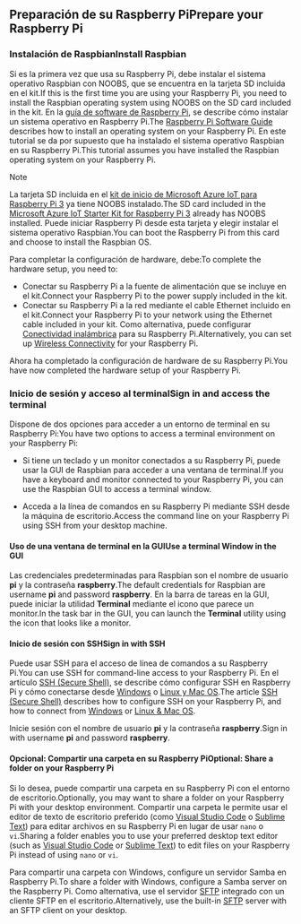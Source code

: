 ## <a name="prepare-your-raspberry-pi"></a><span data-ttu-id="c8e34-101">Preparación de su Raspberry Pi</span><span class="sxs-lookup"><span data-stu-id="c8e34-101">Prepare your Raspberry Pi</span></span>

### <a name="install-raspbian"></a><span data-ttu-id="c8e34-102">Instalación de Raspbian</span><span class="sxs-lookup"><span data-stu-id="c8e34-102">Install Raspbian</span></span>

<span data-ttu-id="c8e34-103">Si es la primera vez que usa su Raspberry Pi, debe instalar el sistema operativo Raspbian con NOOBS, que se encuentra en la tarjeta SD incluida en el kit.</span><span class="sxs-lookup"><span data-stu-id="c8e34-103">If this is the first time you are using your Raspberry Pi, you need to install the Raspbian operating system using NOOBS on the SD card included in the kit.</span></span> <span data-ttu-id="c8e34-104">En la [guía de software de Raspberry Pi][lnk-install-raspbian], se describe cómo instalar un sistema operativo en Raspberry Pi.</span><span class="sxs-lookup"><span data-stu-id="c8e34-104">The [Raspberry Pi Software Guide][lnk-install-raspbian] describes how to install an operating system on your Raspberry Pi.</span></span> <span data-ttu-id="c8e34-105">En este tutorial se da por supuesto que ha instalado el sistema operativo Raspbian en su Raspberry Pi.</span><span class="sxs-lookup"><span data-stu-id="c8e34-105">This tutorial assumes you have installed the Raspbian operating system on your Raspberry Pi.</span></span>

> [!NOTE]
> <span data-ttu-id="c8e34-106">La tarjeta SD incluida en el [kit de inicio de Microsoft Azure IoT para Raspberry Pi 3][lnk-starter-kits] ya tiene NOOBS instalado.</span><span class="sxs-lookup"><span data-stu-id="c8e34-106">The SD card included in the [Microsoft Azure IoT Starter Kit for Raspberry Pi 3][lnk-starter-kits] already has NOOBS installed.</span></span> <span data-ttu-id="c8e34-107">Puede iniciar Raspberry Pi desde esta tarjeta y elegir instalar el sistema operativo Raspbian.</span><span class="sxs-lookup"><span data-stu-id="c8e34-107">You can boot the Raspberry Pi from this card and choose to install the Raspbian OS.</span></span>

<span data-ttu-id="c8e34-108">Para completar la configuración de hardware, debe:</span><span class="sxs-lookup"><span data-stu-id="c8e34-108">To complete the hardware setup, you need to:</span></span>

- <span data-ttu-id="c8e34-109">Conectar su Raspberry Pi a la fuente de alimentación que se incluye en el kit.</span><span class="sxs-lookup"><span data-stu-id="c8e34-109">Connect your Raspberry Pi to the power supply included in the kit.</span></span>
- <span data-ttu-id="c8e34-110">Conectar su Raspberry Pi a la red mediante el cable Ethernet incluido en el kit.</span><span class="sxs-lookup"><span data-stu-id="c8e34-110">Connect your Raspberry Pi to your network using the Ethernet cable included in your kit.</span></span> <span data-ttu-id="c8e34-111">Como alternativa, puede configurar [Conectividad inalámbrica][lnk-pi-wireless] para su Raspberry Pi.</span><span class="sxs-lookup"><span data-stu-id="c8e34-111">Alternatively, you can set up [Wireless Connectivity][lnk-pi-wireless] for your Raspberry Pi.</span></span>

<span data-ttu-id="c8e34-112">Ahora ha completado la configuración de hardware de su Raspberry Pi.</span><span class="sxs-lookup"><span data-stu-id="c8e34-112">You have now completed the hardware setup of your Raspberry Pi.</span></span>

### <a name="sign-in-and-access-the-terminal"></a><span data-ttu-id="c8e34-113">Inicio de sesión y acceso al terminal</span><span class="sxs-lookup"><span data-stu-id="c8e34-113">Sign in and access the terminal</span></span>

<span data-ttu-id="c8e34-114">Dispone de dos opciones para acceder a un entorno de terminal en su Raspberry Pi:</span><span class="sxs-lookup"><span data-stu-id="c8e34-114">You have two options to access a terminal environment on your Raspberry Pi:</span></span>

- <span data-ttu-id="c8e34-115">Si tiene un teclado y un monitor conectados a su Raspberry Pi, puede usar la GUI de Raspbian para acceder a una ventana de terminal.</span><span class="sxs-lookup"><span data-stu-id="c8e34-115">If you have a keyboard and monitor connected to your Raspberry Pi, you can use the Raspbian GUI to access a terminal window.</span></span>

- <span data-ttu-id="c8e34-116">Acceda a la línea de comandos en su Raspberry Pi mediante SSH desde la máquina de escritorio.</span><span class="sxs-lookup"><span data-stu-id="c8e34-116">Access the command line on your Raspberry Pi using SSH from your desktop machine.</span></span>

#### <a name="use-a-terminal-window-in-the-gui"></a><span data-ttu-id="c8e34-117">Uso de una ventana de terminal en la GUI</span><span class="sxs-lookup"><span data-stu-id="c8e34-117">Use a terminal Window in the GUI</span></span>

<span data-ttu-id="c8e34-118">Las credenciales predeterminadas para Raspbian son el nombre de usuario **pi** y la contraseña **raspberry**.</span><span class="sxs-lookup"><span data-stu-id="c8e34-118">The default credentials for Raspbian are username **pi** and password **raspberry**.</span></span> <span data-ttu-id="c8e34-119">En la barra de tareas en la GUI, puede iniciar la utilidad **Terminal** mediante el icono que parece un monitor.</span><span class="sxs-lookup"><span data-stu-id="c8e34-119">In the task bar in the GUI, you can launch the **Terminal** utility using the icon that looks like a monitor.</span></span>

#### <a name="sign-in-with-ssh"></a><span data-ttu-id="c8e34-120">Inicio de sesión con SSH</span><span class="sxs-lookup"><span data-stu-id="c8e34-120">Sign in with SSH</span></span>

<span data-ttu-id="c8e34-121">Puede usar SSH para el acceso de línea de comandos a su Raspberry Pi.</span><span class="sxs-lookup"><span data-stu-id="c8e34-121">You can use SSH for command-line access to your Raspberry Pi.</span></span> <span data-ttu-id="c8e34-122">En el artículo [SSH (Secure Shell)][lnk-pi-ssh], se describe cómo configurar SSH en Raspberry Pi y cómo conectarse desde [Windows][lnk-ssh-windows] o [Linux y Mac OS][lnk-ssh-linux].</span><span class="sxs-lookup"><span data-stu-id="c8e34-122">The article [SSH (Secure Shell)][lnk-pi-ssh] describes how to configure SSH on your Raspberry Pi, and how to connect from [Windows][lnk-ssh-windows] or [Linux & Mac OS][lnk-ssh-linux].</span></span>

<span data-ttu-id="c8e34-123">Inicie sesión con el nombre de usuario **pi** y la contraseña **raspberry**.</span><span class="sxs-lookup"><span data-stu-id="c8e34-123">Sign in with username **pi** and password **raspberry**.</span></span>

#### <a name="optional-share-a-folder-on-your-raspberry-pi"></a><span data-ttu-id="c8e34-124">Opcional: Compartir una carpeta en su Raspberry Pi</span><span class="sxs-lookup"><span data-stu-id="c8e34-124">Optional: Share a folder on your Raspberry Pi</span></span>

<span data-ttu-id="c8e34-125">Si lo desea, puede compartir una carpeta en su Raspberry Pi con el entorno de escritorio.</span><span class="sxs-lookup"><span data-stu-id="c8e34-125">Optionally, you may want to share a folder on your Raspberry Pi with your desktop environment.</span></span> <span data-ttu-id="c8e34-126">Compartir una carpeta le permite usar el editor de texto de escritorio preferido (como [Visual Studio Code](https://code.visualstudio.com/) o [Sublime Text](http://www.sublimetext.com/)) para editar archivos en su Raspberry Pi en lugar de usar `nano` o `vi`.</span><span class="sxs-lookup"><span data-stu-id="c8e34-126">Sharing a folder enables you to use your preferred desktop text editor (such as [Visual Studio Code](https://code.visualstudio.com/) or [Sublime Text](http://www.sublimetext.com/)) to edit files on your Raspberry Pi instead of using `nano` or `vi`.</span></span>

<span data-ttu-id="c8e34-127">Para compartir una carpeta con Windows, configure un servidor Samba en Raspberry Pi.</span><span class="sxs-lookup"><span data-stu-id="c8e34-127">To share a folder with Windows, configure a Samba server on the Raspberry Pi.</span></span> <span data-ttu-id="c8e34-128">Como alternativa, use el servidor [SFTP](https://www.raspberrypi.org/documentation/remote-access/) integrado con un cliente SFTP en el escritorio.</span><span class="sxs-lookup"><span data-stu-id="c8e34-128">Alternatively, use the built-in [SFTP](https://www.raspberrypi.org/documentation/remote-access/) server with an SFTP client on your desktop.</span></span>

[lnk-install-raspbian]: https://www.raspberrypi.org/learning/software-guide/quickstart/
[lnk-pi-wireless]: https://www.raspberrypi.org/documentation/configuration/wireless/README.md
[lnk-pi-ssh]: https://www.raspberrypi.org/documentation/remote-access/ssh/README.md
[lnk-ssh-windows]: https://www.raspberrypi.org/documentation/remote-access/ssh/windows.md
[lnk-ssh-linux]: https://www.raspberrypi.org/documentation/remote-access/ssh/unix.md
[lnk-starter-kits]: https://azure.microsoft.com/develop/iot/starter-kits/